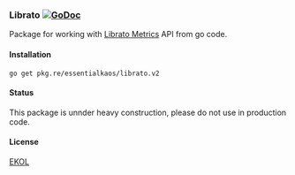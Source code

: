 ### Librato [![GoDoc](https://godoc.org/pkg.re/essentialkaos/librato.v2?status.svg)](https://godoc.org/pkg.re/essentialkaos/librato.v2)

Package for working with [Librato Metrics](https://www.librato.com) API from go code.

#### Installation

````
go get pkg.re/essentialkaos/librato.v2
````

#### Status

This package is unnder heavy construction, please do not use in production code.

#### License

[EKOL](https://essentialkaos.com/ekol)
